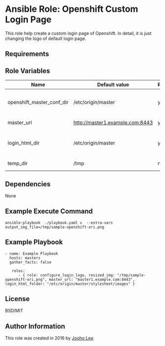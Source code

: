 Ansible Role: Openshift Custom Login Page
=========

This role help create a custom login page of Openshift.
In detail, it is just changing the logo of default login page.

Requirements
------------


Role Variables
--------------

| Name                      | Default value                         |        Requird       | Description                                                                 |
|---------------------------|---------------------------------------|----------------------|-----------------------------------------------------------------------------|
| openshift_master_conf_dir | /etc/origin/master                    |         yes          | Where openshift configuation dir is                                         |
| master_url                | http://master1.example.com:8443       |         yes          | API Server URL                                                              |
| login_html_dir            | /etc/origin/master                    |         yes          | Where new login html page will locate                                       |
| temp_dir                  | /tmp                                  |         no           | Temp directory                                                              |


Dependencies
------------

None

Example Execute Command
-----------------------
```
ansible-playbook  ./playbook.yaml v  --extra-vars output_img_file=/tmp/sample-openshift-ori.png
```


Example Playbook
----------------
~~~
- name: Example Playbook
  hosts: masters
  gather_facts: false

   roles:
      - { role: configure_login_logo, resized_img: "/tmp/sample-openshift-ori.png", master_url: "master1.example.com:8443", login_html_folder: "/etc/origin/master/stylesheet/images" }

~~~

License
-------

BSD/MIT

Author Information
------------------

This role was created in 2016 by [Jooho Lee](http://github.com/jooho).

